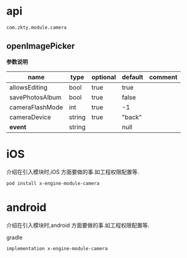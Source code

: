 



# api


`
com.zkty.module.camera
`



## openImagePicker



	
**参数说明**

| name                        | type      | optional | default   | comment  |
| --------------------------- | --------- | -------- | --------- |--------- |
| allowsEditing | bool | true | true |  |
| savePhotosAlbum | bool | true | false |  |
| cameraFlashMode | int | true | -1 |  |
| cameraDevice | string | true | "back" |  |
| __event__ | string |  | null |  |

    

# iOS
介绍在引入模块时,iOS 方面要做的事.如工程权限配置等.

```
pod install x-engine-module-camera
```


# android
介绍在引入模块时,android 方面要做的事.如工程权限配置等.

gradle
```
implementation x-engine-module-camera
```


